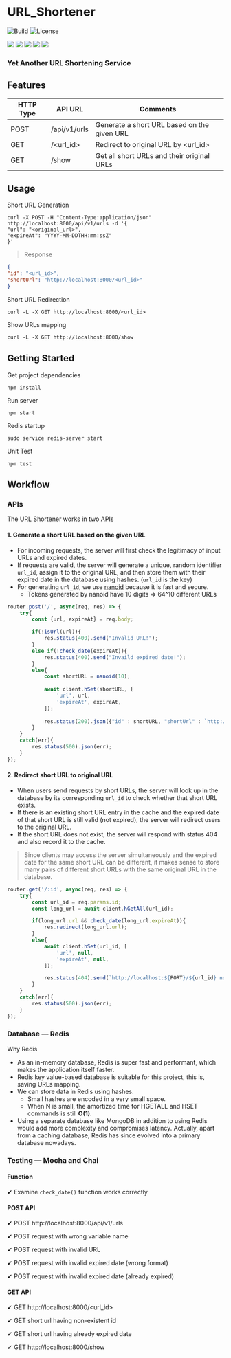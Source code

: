 # URL_Shortener
![Build](https://github.com/james5418/URL_Shortener/actions/workflows/main.yml/badge.svg)
![License](https://img.shields.io/badge/License-MIT-blue.svg)

![](https://img.shields.io/static/v1?message=Node.js&logo=node.js&labelColor=5c5c5c&color=6DA55F&logoColor=green&label=%20&style=flate)
![](https://img.shields.io/static/v1?message=Express.js&logo=express&labelColor=5c5c5c&color=%23404d59&logoColor=%2361DAFB&label=%20&style=flate)
![](https://img.shields.io/static/v1?message=Redis&logo=redis&labelColor=5c5c5c&color=%23DD0031&logoColor=white&label=%20&style=flate)
![](https://img.shields.io/static/v1?message=Mocha&logo=mocha&labelColor=5c5c5c&color=%238D6748&logoColor=white&label=%20&style=flate)
![](https://img.shields.io/static/v1?message=Chai&logo=chai&labelColor=5c5c5c&color=A30701&logoColor=white&label=%20&style=flate)

<!-- ![Node.js](https://img.shields.io/badge/Node.js-6DA55F?&logo=node.js&logoColor=white)
![Express.js](https://img.shields.io/badge/Express.js-%23404d59.svg?&logo=express&logoColor=%2361DAFB)
![Redis](https://img.shields.io/badge/Redis-%23DD0031.svg?logo=redis&logoColor=white)
![Mocha](https://img.shields.io/badge/-Mocha-%238D6748?&logo=mocha&logoColor=white) 
![Chai](https://img.shields.io/badge/Chai-A30701?&logo=chai&logoColor=white)

![](https://img.shields.io/badge/Node.js-✓-green.svg)
![](https://img.shields.io/badge/Express.js-✓-blue.svg)
![](https://img.shields.io/badge/Redis-✓-red.svg)
![](https://img.shields.io/badge/Mocha-✓-brown.svg)
![](https://img.shields.io/badge/Chai-✓-orange.svg) -->

### Yet Another URL Shortening Service

## Features
| HTTP Type | API URL      | Comments                                         |
| --------- | ------------ | ------------------------------------------------ |
| POST      | /api/v1/urls | Generate a short URL based on the given URL      |
| GET       | /<url_id>    | Redirect to original URL by <url_id>             |
| GET       | /show        | Get all short URLs and their original URLs       |

## Usage

Short URL Generation
```shell
curl -X POST -H "Content-Type:application/json" http://localhost:8000/api/v1/urls -d '{
"url": "<original_url>",
"expireAt": "YYYY-MM-DDTHH:mm:ssZ"
}'
```

> Response
```json
{
"id": "<url_id>",
"shortUrl": "http://localhost:8000/<url_id>"
}
```

Short URL Redirection
```
curl -L -X GET http://localhost:8000/<url_id>
```

Show URLs mapping
```
curl -L -X GET http://localhost:8000/show
```


## Getting Started

Get project dependencies
```
npm install
```
Run server
```
npm start
```
Redis startup
```
sudo service redis-server start
```
Unit Test 
```
npm test
```

## Workflow

### APIs
The URL Shortener works in two APIs

#### 1. Generate a short URL based on the given URL
- For incoming requests, the server will first check the legitimacy of input URLs and expired dates.
- If requests are valid, the server will generate a unique, random identifier `url_id`, assign it to the original URL, and then store them with their expired date in the database using hashes. (`url_id` is the key)
- For generating `url_id`, we use [nanoid](https://github.com/ai/nanoid) because it is fast and secure.
  - Tokens generated by nanoid have 10 digits ⇒ 64^10 different URLs
```javascript
router.post('/', async(req, res) => {
    try{
        const {url, expireAt} = req.body;

        if(!isUrl(url)){
            res.status(400).send("Invalid URL!");
        }
        else if(!check_date(expireAt)){
            res.status(400).send("Invaild expired date!");
        }
        else{
            const shortURL = nanoid(10);
            
            await client.hSet(shortURL, [
                'url', url,
                'expireAt', expireAt,
            ]);
        
            res.status(200).json({"id" : shortURL, "shortUrl" : `http://localhost:${PORT}/${shortURL}`});
        }
    }
    catch(err){
        res.status(500).json(err);
    }
});
```

#### 2. Redirect short URL to original URL
- When users send requests by short URLs, the server will look up in the database by its corresponding `url_id` to check whether that short URL exists.
- If there is an existing short URL entry in the cache and the expired date of that short URL is still valid (not expired), the server will redirect users to the original URL.
- If the short URL does not exist, the server will respond with status 404 and also record it to the cache.

> Since clients may access the server simultaneously and the expired date for the same short URL can be different, it makes sense to store many pairs of different short URLs with the same original URL in the database.

```javascript
router.get('/:id', async(req, res) => {
    try{
        const url_id = req.params.id;
        const long_url = await client.hGetAll(url_id);

        if(long_url.url && check_date(long_url.expireAt)){
            res.redirect(long_url.url);
        }
        else{
            await client.hSet(url_id, [
                'url', null,
                'expireAt', null,
            ]);

            res.status(404).send(`http://localhost:${PORT}/${url_id} not found`);
        }
    }
    catch(err){
        res.status(500).json(err);
    }
});
```

### Database — Redis
Why Redis
- As an in-memory database, Redis is super fast and performant, which makes the application itself faster.
- Redis key value-based database is suitable for this project, this is, saving URLs mapping.
- We can store data in Redis using hashes.
    - Small hashes are encoded in a very small space.
    - When N is small, the amortized time for HGETALL and HSET commands is still **O(1)**.
- Using a separate database like MongoDB in addition to using Redis would add more complexity and compromises latency. Actually, apart from a caching database, Redis has since evolved into a primary database nowadays.

### Testing — Mocha and Chai

#### Function
✔ Examine `check_date()` function works correctly

#### POST API
✔ POST http&#65279;://localhost:8000/api/v1/urls

✔ POST request with wrong variable name

✔ POST request with invalid URL

✔ POST request with invalid expired date (wrong format)

✔ POST request with invalid expired date (already expired)


#### GET API
✔ GET http&#65279;://localhost:8000/<url_id>

✔ GET short url having non-existent id

✔ GET short url having already expired date

✔ GET http&#65279;://localhost:8000/show



